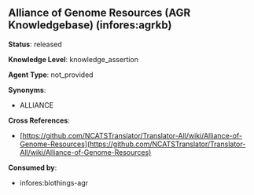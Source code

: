 [//]: # (DO NOT MANUALLY EDIT THIS FILE. IT IS GENERATED FROM A TEMPLATE.)

## Alliance of Genome Resources (AGR Knowledgebase) (infores:agrkb)

**Status**: released
  
**Knowledge Level**: knowledge_assertion
  
**Agent Type**: not_provided

**Synonyms**:

- ALLIANCE

**Cross References**:

- [https://github.com/NCATSTranslator/Translator-All/wiki/Alliance-of-Genome-Resources](https://github.com/NCATSTranslator/Translator-All/wiki/Alliance-of-Genome-Resources)


**Consumed by**:

- infores:biothings-agr
